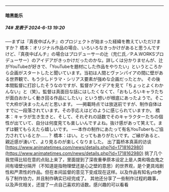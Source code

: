 ﻿
*****

####  暗黑能乐  
##### 74#       发表于 2024-6-13 19:20

──まずは『真夜中ぱんチ』のプロジェクトが始まった経緯を教えていただけますか？
橋本：オリジナル作品の場合、いろいろなきっかけがあると思うんですけど、『真夜中ぱんチ』の場合はプロデューサーの辻（充仁氏／P.A.WORKSプロデューサー）のアイデアがきっかけだったのかな。詳しくは分かりませんが、辻がYouTubeが好きで、「YouTubeを題材にした作品をやりたい」というところから企画がスタートしたと聞いています。当初は人間とヴァンパイアの間に壁がある世界観で、もう少しドラマ・シリアス要素が強めな企画だったとか。
その後本間監督に打診したそうなのですが、監督がアイデアを見て「ちょっとよくわかんない」と（笑）。監督は真面目な話にはしたくなくて、「おもしろいキャラたちが面白おかしく動き回る作品にしたい」という想いが根底にあったようで。そこで大枠が決まったんだと思います。
──掲載時点では放送前ですが、制作自体はすでに一段落されています。その手応えはどのように感じられていますか。
橋本：キャラが生き生きと、そして、それぞれの話数でそのキャラクターたちの個性が出ていて、自分は何度見ても楽しいんですよね。抜け感があって笑えて。まずは観てもらえたら嬉しいです。
──本作の制作にあたって有名YouTuberもご協力されているとか……？
橋本：はい。とってもありがたいです。ご縁があると、親近感が湧いて、より見るのが楽しくなりました。
出了篇桥本真英的访谈[https://www.animatetimes.com/news/details.php?id=1718162980](https://www.animatetimes.com/news/details.php?id=1718162980)
挑了几个我觉得比较在意的点贴上来了，里面提到了深夜重拳原本设定上是人类和吸血鬼之间有墙壁分隔开（不知道是指物理壁还是心之壁的意思）的世界观，是个更具戏剧性和严肃性的作品。但在本间监督的意见下变成现在这样。以及作品有知名ytb参与了制作协力，并且制作确实已经完成了。
其他还分享了一些制作过程的趣事，以及声优相关，还提了一点自己喜欢的话数。感兴趣的可以看看

